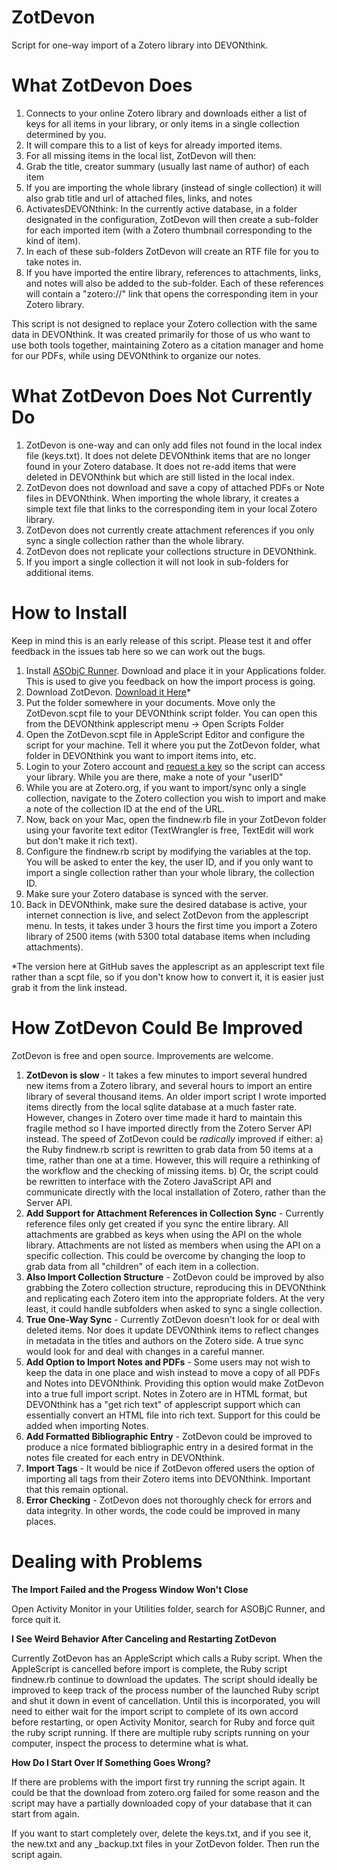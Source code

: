 ZotDevon
========

Script for one-way import of a Zotero library into DEVONthink. 

# What ZotDevon Does

1. Connects to your online Zotero library and downloads either a list of keys for all items in your library, or only items in a single collection determined by you.
2. It will compare this to a list of keys for already imported items.
3. For all missing items in the local list, ZotDevon will then:
4. Grab the title, creator summary (usually last name of author) of each item
5. If you are importing the whole library (instead of single collection) it will also grab title and url of attached files, links, and notes
6. ActivatesDEVONthink: In the currently active database, in a folder designated in the configuration, ZotDevon will then create a sub-folder for each imported item (with a Zotero thumbnail corresponding to the kind of item).
7. In each of these sub-folders ZotDevon will create an RTF file for you to take notes in.
8. If you have imported the entire library, references to attachments, links, and notes will also be added to the sub-folder. Each of these references will contain a "zotero://" link that opens the corresponding item in your Zotero library.

This script is not designed to replace your Zotero collection with the same data in DEVONthink. It was created primarily for those of us who want to use both tools together, maintaining Zotero as a citation manager and home for our PDFs, while using DEVONthink to organize our notes.

# What ZotDevon Does Not Currently Do

1. ZotDevon is one-way and can only add files not found in the local index file (keys.txt). It does not delete DEVONthink items that are no longer found in your Zotero database. It does not re-add items that were deleted in DEVONthink but which are still listed in the local index.
2. ZotDevon does not download and save a copy of attached PDFs or Note files in DEVONthink. When importing the whole library, it creates a simple text file that links to the corresponding item in your local Zotero library.
3. ZotDevon does not currently create attachment references if you only sync a single collection rather than the whole library. 
4. ZotDevon does not replicate your collections structure in DEVONthink. 
5. If you import a single collection it will not look in sub-folders for additional items.

# How to Install

Keep in mind this is an early release of this script. Please test it and offer feedback in the issues tab here so we can work out the bugs.

1. Install [ASObjC Runner](http://www.macosxautomation.com/applescript/apps/runner.html). Download and place it in your Applications folder. This is used to give you feedback on how the import process is going.
2. Download ZotDevon. [Download it Here](http://huginn.net/scripts/ZotDevon.zip)* 
3. Put the folder somewhere in your documents. Move only the ZotDevon.scpt file to your DEVONthink script folder. You can open this from the DEVONthink applescript menu -> Open Scripts Folder
4. Open the ZotDevon.scpt file in AppleScript Editor and configure the script for your machine. Tell it where you put the ZotDevon folder, what folder in DEVONthink you want to import items into, etc.
5. Login to your Zotero account and [request a key](https://www.zotero.org/settings/keys) so the script can access your library. While you are there, make a note of your "userID"
6. While you are at Zotero.org, if you want to import/sync only a single collection, navigate to the Zotero collection you wish to import and make a note of the collection ID at the end of the URL.
7. Now, back on your Mac, open the findnew.rb file in your ZotDevon folder using your favorite text editor (TextWrangler is free, TextEdit will work but don't make it rich text).
8. Configure the findnew.rb script by modifying the variables at the top. You will be asked to enter the key, the user ID, and if you only want to import a single collection rather than your whole library, the collection ID.
9. Make sure your Zotero database is synced with the server.
10. Back in DEVONthink, make sure the desired database is active, your internet connection is live, and select ZotDevon from the applescript menu. In tests, it takes under 3 hours the first time you import a Zotero library of 2500 items (with 5300 total database items when including attachments).

*The version here at GitHub saves the applescript as an applescript text file rather than a scpt file, so if you don't know how to convert it, it is easier just grab it from the link instead.

# How ZotDevon Could Be Improved

ZotDevon is free and open source. Improvements are welcome.

1. **ZotDevon is slow** - It takes a few minutes to import several hundred new items from a Zotero library, and several hours to import an entire library of several thousand items. An older import script I wrote imported items directly from the local sqlite database at a much faster rate. However, changes in Zotero over time made it hard to maintain this fragile method so I have imported directly from the Zotero Server API instead. The speed of ZotDevon could be *radically* improved if either: a) the Ruby findnew.rb script is rewritten to grab data from 50 items at a time, rather than one at a time. However, this will require a rethinking of the workflow and the checking of missing items. b) Or, the script could be rewritten to interface with the Zotero JavaScript API and communicate directly with the local installation of Zotero, rather than the Server API. 
2. **Add Support for Attachment References in Collection Sync** - Currently reference files only get created if you sync the entire library. All attachments are grabbed as keys when using the API on the whole library. Attachments are not listed as members when using the API on a specific collection. This could be overcome by changing the loop to grab data from all "children" of each item in a collection.
3. **Also Import Collection Structure** - ZotDevon could be improved by also grabbing the Zotero collection structure, reproducing this in DEVONthink and replicating each Zotero item into the appropriate folders. At the very least, it could handle subfolders when asked to sync a single collection.
4. **True One-Way Sync** - Currently ZotDevon doesn't look for or deal with deleted items. Nor does it update DEVONthink items to reflect changes in metadata in the titles and authors on the Zotero side. A true sync would look for and deal with changes in a careful manner.
5. **Add Option to Import Notes and PDFs** - Some users may not wish to keep the data in one place and wish instead to move a copy of all PDFs and Notes into DEVONthink. Providing this option would make ZotDevon into a true full import script. Notes in Zotero are in HTML format, but DEVONthink has a "get rich text" of applescript support which can essentially convert an HTML file into rich text. Support for this could be added when importing Notes.
6. **Add Formatted Bibliographic Entry** - ZotDevon could be improved to produce a nice formated bibliographic entry in a desired format in the notes file created for each entry in DEVONthink.
7. **Import Tags** - It would be nice if ZotDevon offered users the option of importing all tags from their Zotero items into DEVONthink. Important that this remain optional.
8. **Error Checking** - ZotDevon does not thoroughly check for errors and data integrity. In other words, the code could be improved in many places.

# Dealing with Problems

**The Import Failed and the Progess Window Won't Close**

Open Activity Monitor in your Utilities folder, search for ASOBjC Runner, and force quit it.

**I See Weird Behavior After Canceling and Restarting ZotDevon**

Currently ZotDevon has an AppleScript which calls a Ruby script. When the AppleScript is cancelled before import is complete, the Ruby script findnew.rb continue to download the updates. The script should ideally be improved to keep track of the process number of the launched Ruby script and shut it down in event of cancellation. Until this is incorporated, you will need to either wait for the import script to complete of its own accord before restarting, or open Activity Monitor, search for Ruby and force quit the ruby script running. If there are multiple ruby scripts running on your computer, inspect the process to determine what is what. 

**How Do I Start Over If Something Goes Wrong?**

If there are problems with the import first try running the script again. It could be that the download from zotero.org failed for some reason and the script may have a partially downloaded copy of your database that it can start from again.

If you want to start completely over, delete the keys.txt, and if you see it, the new.txt and any _backup.txt files in your ZotDevon folder. Then run the script again.

